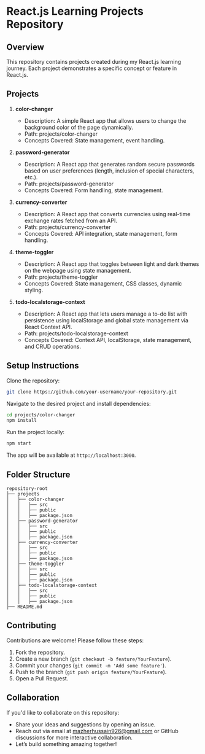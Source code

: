 # React.js Learning Projects Repository

## Overview

This repository contains projects created during my React.js learning journey. Each project demonstrates a specific concept or feature in React.js.

## Projects

1. **color-changer**

   - Description: A simple React app that allows users to change the background color of the page dynamically.
   - Path: projects/color-changer
   - Concepts Covered: State management, event handling.

2. **password-generator**

   - Description: A React app that generates random secure passwords based on user preferences (length, inclusion of special characters, etc.).
   - Path: projects/password-generator
   - Concepts Covered: Form handling, state management.

3. **currency-converter**

   - Description: A React app that converts currencies using real-time exchange rates fetched from an API.
   - Path: projects/currency-converter
   - Concepts Covered: API integration, state management, form handling.

4. **theme-toggler**

   - Description: A React app that toggles between light and dark themes on the webpage using state management.
   - Path: projects/theme-toggler
   - Concepts Covered: State management, CSS classes, dynamic styling.

5. **todo-localstorage-context**

   - Description: A React app that lets users manage a to-do list with persistence using localStorage and global state management via React Context API.
   - Path: projects/todo-localstorage-context
   - Concepts Covered: Context API, localStorage, state management, and CRUD operations.

## Setup Instructions

Clone the repository:

```bash
git clone https://github.com/your-username/your-repository.git
```

Navigate to the desired project and install dependencies:

```bash
cd projects/color-changer
npm install
```

Run the project locally:

```bash
npm start
```

The app will be available at `http://localhost:3000`.

## Folder Structure

```
repository-root
├── projects
│   ├── color-changer
│   │   ├── src
│   │   ├── public
│   │   ├── package.json
│   ├── password-generator
│   │   ├── src
│   │   ├── public
│   │   ├── package.json
│   ├── currency-converter
│   │   ├── src
│   │   ├── public
│   │   ├── package.json
│   ├── theme-toggler
│   │   ├── src
│   │   ├── public
│   │   ├── package.json
│   ├── todo-localstorage-context
│   │   ├── src
│   │   ├── public
│   │   ├── package.json
├── README.md
```

## Contributing

Contributions are welcome! Please follow these steps:

1. Fork the repository.
2. Create a new branch (`git checkout -b feature/YourFeature`).
3. Commit your changes (`git commit -m 'Add some feature'`).
4. Push to the branch (`git push origin feature/YourFeature`).
5. Open a Pull Request.

## Collaboration

If you'd like to collaborate on this repository:

- Share your ideas and suggestions by opening an issue.
- Reach out via email at [mazherhussain926@gmail.com](mailto:mazherhussain926@gmail.com) or GitHub discussions for more interactive collaboration.
- Let’s build something amazing together!
